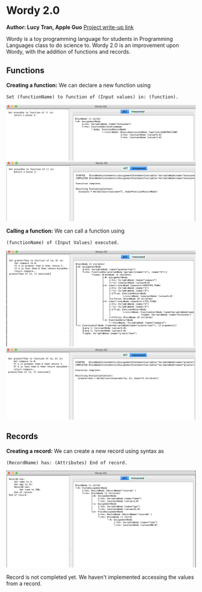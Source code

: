# Wordy 2.0
**Author: Lucy Tran, Apple Guo** 
[Project write-up link](https://docs.google.com/document/d/19wVOSd1yH1TPdBy2rZNaMeV4Ra4aYI04vq4gyDHJpu0/edit?usp=sharing)

Wordy is a toy programming language for students in Programming Languages class to do science to. Wordy 2.0 is an improvement upon Wordy, with the addition of functions and records.

## Functions
**Creating a function:** We can declare a new function using 
```
Set (functionName) to function of (Input values) in: (function). 
```
![Alt text](/res/Function1AST.png?raw=true "Creating a function AST")
![Alt text](/res/Function1Interpreter.png?raw=true "Creating a function Interpreter")

**Calling a function:** We can call a function using 
```
(functionName) of (Input Values) executed.
```
![Alt text](/res/Function2AST.png?raw=true "Calling a function AST")
![Alt text](/res/Function2Interpreter.png?raw=true "Calling a function Interpreter")


## Records
**Creating a record:** We can create a new record using syntax as 
```
(RecordName) has: (Attributes) End of record. 
```
![Alt text](/res/RecordDemo.png?raw=true "Record AST")

Record is not completed yet. We haven't implemented accessing the values from a record.
